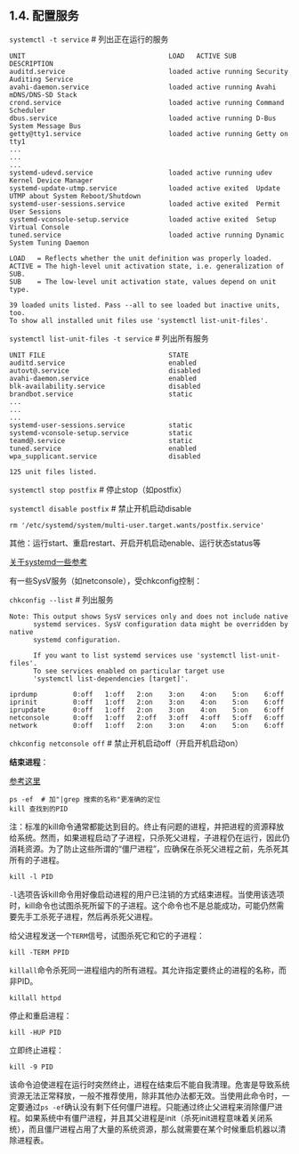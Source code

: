 ## 1.4. 配置服务

`systemctl -t service` # 列出正在运行的服务

```
UNIT                                    LOAD   ACTIVE SUB     DESCRIPTION
auditd.service                          loaded active running Security Auditing Service
avahi-daemon.service                    loaded active running Avahi mDNS/DNS-SD Stack
crond.service                           loaded active running Command Scheduler
dbus.service                            loaded active running D-Bus System Message Bus
getty@tty1.service                      loaded active running Getty on tty1
...
...
...
systemd-udevd.service                   loaded active running udev Kernel Device Manager
systemd-update-utmp.service             loaded active exited  Update UTMP about System Reboot/Shutdown
systemd-user-sessions.service           loaded active exited  Permit User Sessions
systemd-vconsole-setup.service          loaded active exited  Setup Virtual Console
tuned.service                           loaded active running Dynamic System Tuning Daemon

LOAD   = Reflects whether the unit definition was properly loaded.
ACTIVE = The high-level unit activation state, i.e. generalization of SUB.
SUB    = The low-level unit activation state, values depend on unit type.

39 loaded units listed. Pass --all to see loaded but inactive units, too.
To show all installed unit files use 'systemctl list-unit-files'.
```

`systemctl list-unit-files -t service` # 列出所有服务

```
UNIT FILE                               STATE
auditd.service                          enabled
autovt@.service                         disabled
avahi-daemon.service                    enabled
blk-availability.service                disabled
brandbot.service                        static
...
...
...
systemd-user-sessions.service           static
systemd-vconsole-setup.service          static
teamd@.service                          static
tuned.service                           enabled
wpa_supplicant.service                  disabled

125 unit files listed.
```

`systemctl stop postfix` # 停止stop（如postfix）

`systemctl disable postfix` # 禁止开机启动disable

```
rm '/etc/systemd/system/multi-user.target.wants/postfix.service'
```

其他：运行start、重启restart、开启开机启动enable、运行状态status等

[关于systemd一些参考](https://blog.csdn.net/lufei051/article/details/78464538)

有一些SysV服务（如netconsole），受chkconfig控制：

`chkconfig --list` # 列出服务

```
Note: This output shows SysV services only and does not include native
      systemd services. SysV configuration data might be overridden by native
      systemd configuration.

      If you want to list systemd services use 'systemctl list-unit-files'.
      To see services enabled on particular target use
      'systemctl list-dependencies [target]'.

iprdump         0:off   1:off   2:on    3:on    4:on    5:on    6:off
iprinit         0:off   1:off   2:on    3:on    4:on    5:on    6:off
iprupdate       0:off   1:off   2:on    3:on    4:on    5:on    6:off
netconsole      0:off   1:off   2:off   3:off   4:off   5:off   6:off
network         0:off   1:off   2:on    3:on    4:on    5:on    6:off
```

`chkconfig netconsole off` # 禁止开机启动off（开启开机启动on）

**结束进程**：

[参考这里](https://www.cnblogs.com/luying--lulu/p/5283741.html)

```
ps -ef  # 加"|grep 搜索的名称"更准确的定位
kill 查找到的PID
```

注：标准的kill命令通常都能达到目的。终止有问题的进程，并把进程的资源释放给系统。然而，如果进程启动了子进程，只杀死父进程，子进程仍在运行，因此仍消耗资源。为了防止这些所谓的“僵尸进程”，应确保在杀死父进程之前，先杀死其所有的子进程。

```
kill -l PID
```

`-l`选项告诉kill命令用好像启动进程的用户已注销的方式结束进程。当使用该选项时，kill命令也试图杀死所留下的子进程。这个命令也不是总能成功，可能仍然需要先手工杀死子进程，然后再杀死父进程。

给父进程发送一个`TERM`信号，试图杀死它和它的子进程：

```
kill -TERM PPID
```

`killall`命令杀死同一进程组内的所有进程。其允许指定要终止的进程的名称，而非PID。

```
killall httpd
```

停止和重启进程：

```
kill -HUP PID
```

立即终止进程：

```
kill -9 PID
```

该命令迫使进程在运行时突然终止，进程在结束后不能自我清理。危害是导致系统资源无法正常释放，一般不推荐使用，除非其他办法都无效。当使用此命令时，一定要通过`ps -ef`确认没有剩下任何僵尸进程。只能通过终止父进程来消除僵尸进程。如果系统中有僵尸进程，并且其父进程是init（杀死init进程意味着关闭系统），而且僵尸进程占用了大量的系统资源，那么就需要在某个时候重启机器以清除进程表。
